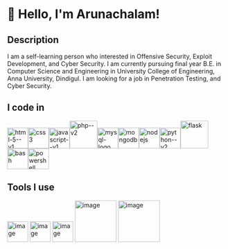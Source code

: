 # 👋 Hello, I'm Arunachalam!
## Description
I am a self-learning person who interested in Offensive Security, Exploit Development, and Cyber Security. I am currently pursuing final year B.E. in Computer Science and Engineering in University College of Engineering, Anna University, Dindigul. I am looking for a job in Penetration Testing, and Cyber Security.
## I code in
<img width="48" height="48" src="https://img.icons8.com/color/48/html-5--v1.png" alt="html-5--v1"/><img width="48" height="48" src="https://img.icons8.com/color/48/css3.png" alt="css3"/><img width="48" height="48" src="https://img.icons8.com/color/48/javascript--v1.png" alt="javascript--v1"/><img width="64" height="64" src="https://img.icons8.com/nolan/64/php--v2.png" alt="php--v2"/><img width="48" height="48" src="https://img.icons8.com/color/48/mysql-logo.png" alt="mysql-logo"/><img width="48" height="48" src="https://img.icons8.com/color/48/mongodb.png" alt="mongodb"/><img width="48" height="48" src="https://img.icons8.com/color/48/nodejs.png" alt="nodejs"/><img width="48" height="48" src="https://img.icons8.com/color/48/python--v2.png" alt="python--v2"/><img width="64" height="64" src="https://img.icons8.com/nolan/64/flask.png" alt="flask"/><img width="48" height="48" src="https://img.icons8.com/fluency/48/bash.png" alt="bash"/><img width="48" height="48" src="https://img.icons8.com/color/48/powershell.png" alt="powershell"/>
## Tools I use
<img width="48" height="48" alt="image" src="https://github.com/user-attachments/assets/1be963e4-cbe0-49a0-8013-642a9def5734"/> <img width="48" height="48" alt="image" src="https://github.com/user-attachments/assets/ca1ae7d9-f589-4066-a26f-4d852f9c01a0"/> <img width="48" height="48" alt="image" src="https://github.com/user-attachments/assets/faceb623-c590-465e-a256-cde8c478b90c"/> <img width="96" height="96" alt="image" src="https://github.com/user-attachments/assets/f22cfc4a-1d89-46f5-9592-cbb62878416d"/> <img width="96" height="96" alt="image" src="https://github.com/user-attachments/assets/7c94dfa1-8f9b-43b7-8de9-6e3f8cb93171" />
